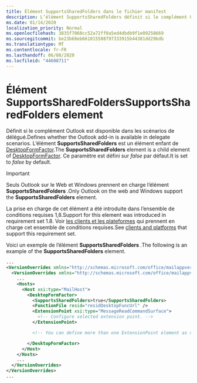 ```yaml
---
title: Élément SupportsSharedFolders dans le fichier manifest
description: L’élément SupportsSharedFolders définit si le complément Outlook est disponible dans les scénarios de délégué.
ms.date: 01/14/2020
localization_priority: Normal
ms.openlocfilehash: 3835f7060cc52a72ff0a5ed4dbdb9f1e09258669
ms.sourcegitcommit: be23b68eb661015508797333915b44381dd29bdb
ms.translationtype: MT
ms.contentlocale: fr-FR
ms.lasthandoff: 06/08/2020
ms.locfileid: "44608711"
---
```

# <a name="supportssharedfolders-element"></a><span data-ttu-id="8f971-103">Élément SupportsSharedFolders</span><span class="sxs-lookup"><span data-stu-id="8f971-103">SupportsSharedFolders element</span></span>

<span data-ttu-id="8f971-104">Définit si le complément Outlook est disponible dans les scénarios de délégué.</span><span class="sxs-lookup"><span data-stu-id="8f971-104">Defines whether the Outlook add-in is available in delegate scenarios.</span></span> <span data-ttu-id="8f971-105">L’élément **SupportsSharedFolders** est un élément enfant de [DesktopFormFactor](desktopformfactor.md).</span><span class="sxs-lookup"><span data-stu-id="8f971-105">The **SupportsSharedFolders** element is a child element of [DesktopFormFactor](desktopformfactor.md).</span></span> <span data-ttu-id="8f971-106">Ce paramètre est défini sur *false* par défaut.</span><span class="sxs-lookup"><span data-stu-id="8f971-106">It is set to *false* by default.</span></span>

> [!IMPORTANT]
> <span data-ttu-id="8f971-107">Seuls Outlook sur le Web et Windows prennent en charge l’élément **SupportsSharedFolders** .</span><span class="sxs-lookup"><span data-stu-id="8f971-107">Only Outlook on the web and Windows support the **SupportsSharedFolders** element.</span></span>
>
> <span data-ttu-id="8f971-108">La prise en charge de cet élément a été introduite dans l’ensemble de conditions requises 1,8.</span><span class="sxs-lookup"><span data-stu-id="8f971-108">Support for this element was introduced in requirement set 1.8.</span></span> <span data-ttu-id="8f971-109">Voir [les clients et les plateformes](../../reference/requirement-sets/outlook-api-requirement-sets.md#requirement-sets-supported-by-exchange-servers-and-outlook-clients) qui prennent en charge cet ensemble de conditions requises.</span><span class="sxs-lookup"><span data-stu-id="8f971-109">See [clients and platforms](../../reference/requirement-sets/outlook-api-requirement-sets.md#requirement-sets-supported-by-exchange-servers-and-outlook-clients) that support this requirement set.</span></span>

<span data-ttu-id="8f971-110">Voici un exemple de l’élément **SupportsSharedFolders** .</span><span class="sxs-lookup"><span data-stu-id="8f971-110">The following is an example of the **SupportsSharedFolders** element.</span></span>

```XML
...
<VersionOverrides xmlns="http://schemas.microsoft.com/office/mailappversionoverrides" xsi:type="VersionOverridesV1_0">
  <VersionOverrides xmlns="http://schemas.microsoft.com/office/mailappversionoverrides/1.1" xsi:type="VersionOverridesV1_1">
    ...
    <Hosts>
      <Host xsi:type="MailHost">
        <DesktopFormFactor>
          <SupportsSharedFolders>true</SupportsSharedFolders>
          <FunctionFile resid="residDesktopFuncUrl" />
          <ExtensionPoint xsi:type="MessageReadCommandSurface">
            <!-- Configure selected extension point. -->
          </ExtensionPoint>

          <!-- You can define more than one ExtensionPoint element as needed. -->

        </DesktopFormFactor>
      </Host>
    </Hosts>
    ...
  </VersionOverrides>
</VersionOverrides>
...
```
